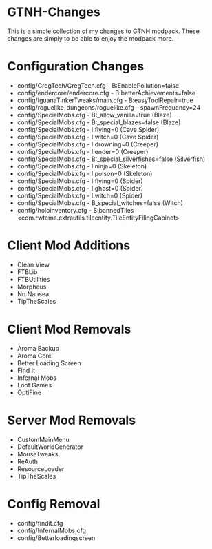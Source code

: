 # GTNH-Changes
This is a simple collection of my changes to GTNH modpack. These changes are simply to be able to enjoy the modpack more.

# Configuration Changes

* config/GregTech/GregTech.cfg - B:EnablePollution=false
* config/endercore/endercore.cfg - B:betterAchievements=false
* config/IguanaTinkerTweaks/main.cfg - B:easyToolRepair=true
* config/roguelike_dungeons/roguelike.cfg - spawnFrequency=24
* config/SpecialMobs.cfg - B:_allow_vanilla=true (Blaze)
* config/SpecialMobs.cfg - B:_special_blazes=false (Blaze)
* config/SpecialMobs.cfg - I:flying=0 (Cave Spider)
* config/SpecialMobs.cfg - I:witch=0 (Cave Spider)
* config/SpecialMobs.cfg - I:drowning=0 (Creeper)
* config/SpecialMobs.cfg - I:ender=0 (Creeper)
* config/SpecialMobs.cfg - B:_special_silverfishes=false (Silverfish)
* config/SpecialMobs.cfg - I:ninja=0 (Skeleton)
* config/SpecialMobs.cfg - I:poison=0 (Skeleton)
* config/SpecialMobs.cfg - I:flying=0 (Spider)
* config/SpecialMobs.cfg - I:ghost=0 (Spider)
* config/SpecialMobs.cfg - I:witch=0 (Spider)
* config/SpecialMobs.cfg - B_special_witches=false (Witch)
* config/holoinventory.cfg - S:bannedTiles <com.rwtema.extrautils.tileentity.TileEntityFilingCabinet>

# Client Mod Additions

* Clean View
* FTBLib
* FTBUtilities
* Morpheus
* No Nausea
* TipTheScales

# Client Mod Removals

* Aroma Backup
* Aroma Core
* Better Loading Screen
* Find It
* Infernal Mobs
* Loot Games
* OptiFine

# Server Mod Removals

* CustomMainMenu
* DefaultWorldGenerator
* MouseTweaks
* ReAuth
* ResourceLoader
* TipTheScales

# Config Removal

* config/findit.cfg
* config/InfernalMobs.cfg
* config/Betterloadingscreen
